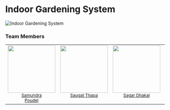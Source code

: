 # Indoor Gardening System

![Indoor Gardening System](./Indoor-Gardening-System.jpg)

### Team Members
<table>
  <tr>
    <td valign="top" align="center">
        <div>
          <img src="https://github.com/sam55-c.png" width="150px;"/><br /><sub><a href="https://github.com/sam55-c">Samundra <br> Poudel</a>
        </div>
    </td>
    <td valign="top" align="center">
        <div>
          <img src="https://github.com/7xetri.png" width="150px;"/><br /><sub><a href="https://github.com/7xetri">Saugat Thapa</a>
        </div>
    </td>
    <td valign="top" align="center">
        <div>
          <img src="https://github.com/SDPhoton.png" width="150px;"/><br /><sub><a href="https://github.com/SDPhoton">Sagar Dhakal</a>
        </div>
    </td>
    <td valign="top" align="center">
        <div>
          <img src="https://github.com/ebraj.png" width="150px;"/><br /><sub><a href="https://github.com/ebraj">Ebraj Grg</a>
        </div>
    </td>
</table>

